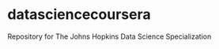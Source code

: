 datasciencecoursera
===================

Repository for The Johns Hopkins Data Science Specialization

